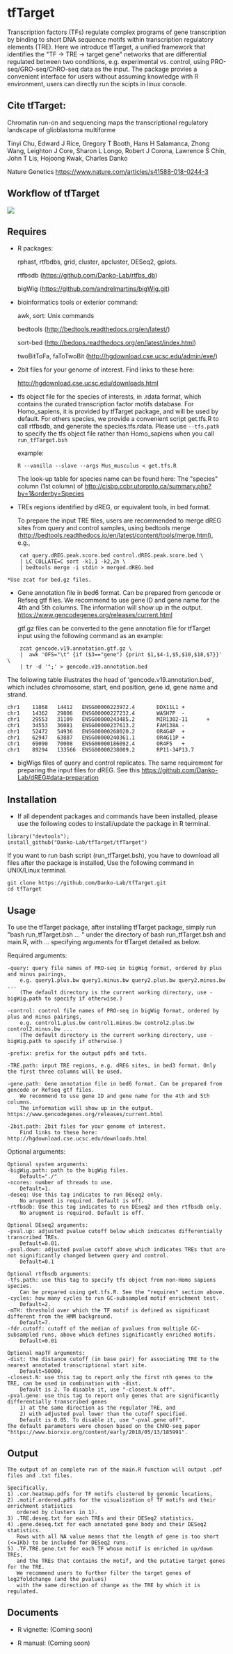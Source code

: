 tfTarget
========

Transcription factors (TFs) regulate complex programs of gene transcription by binding to short DNA sequence motifs within transcription regulatory elements (TRE). Here we introduce tfTarget, a unified framework that identifies the "TF -> TRE -> target gene" networks that are differential regulated between two conditions, e.g. experimental vs. control, using PRO-seq/GRO-seq/ChRO-seq data as the input. The package provies a convenient interface for users without assuming knowledge with R environment, users can directly run the scipts in linux console. 

Cite tfTarget:
--------
Chromatin run-on and sequencing maps the transcriptional regulatory landscape of glioblastoma multiforme

Tinyi Chu, Edward J Rice, Gregory T Booth, Hans H Salamanca, Zhong Wang, Leighton J Core, Sharon L Longo, Robert J Corona, Lawrence S Chin, John T Lis, Hojoong Kwak, Charles Danko

Nature Genetics  https://www.nature.com/articles/s41588-018-0244-3



Workflow of tfTarget
--------
<img src="img/img1.png">


Requires
--------

* R packages:
	
	rphast, rtfbdbs, grid, cluster, apcluster, DESeq2, gplots.
	
	rtfbsdb (https://github.com/Danko-Lab/rtfbs_db) 
	
	bigWig  (https://github.com/andrelmartins/bigWig.git)

* bioinformatics tools or exterior command:
	
	awk, sort: Unix commands
	
	bedtools (http://bedtools.readthedocs.org/en/latest/)
	
	sort-bed (http://bedops.readthedocs.org/en/latest/index.html)
	
	twoBitToFa, faToTwoBit (http://hgdownload.cse.ucsc.edu/admin/exe/)

* 2bit files for your genome of interest.  Find links to these here: 
    
	http://hgdownload.cse.ucsc.edu/downloads.html
	
* tfs object file for the species of interests, in .rdata format, which contains the curated transcription factor motifs database. For Homo_sapiens, it is provided by tfTarget package, and will be used by default. For others species, we provide a convenient script get.tfs.R to call rtfbsdb, and generate the species.tfs.rdata. Please use `--tfs.path` to specify the tfs object file rather than Homo_sapiens when you call `run_tfTarget.bsh` 
	
	example: 
	```````
	R --vanilla --slave --args Mus_musculus < get.tfs.R
	```````
	
	The look-up table for species name can be found here: 
	The "species" column (1st column) of  http://cisbp.ccbr.utoronto.ca/summary.php?by=1&orderby=Species

* TREs regions identified by dREG, or equivalent tools, in bed format. 

	To prepare the input TRE files, users are recommended to merge dREG sites from query and control samples, 
	using bedtools merge (http://bedtools.readthedocs.io/en/latest/content/tools/merge.html), e.g.,
```````	
	cat query.dREG.peak.score.bed control.dREG.peak.score.bed \
	| LC_COLLATE=C sort -k1,1 -k2,2n \
	| bedtools merge -i stdin > merged.dREG.bed
```````	
	*Use zcat for bed.gz files.

* Gene annotation file in bed6 format. Can be prepared from gencode or Refseq gtf files. We recommend to use gene ID and gene name for the 4th and 5th columns. The information will show up in the output.
	https://www.gencodegenes.org/releases/current.html
	
	gtf.gz files can be converted to the gene annotation file for tfTarget input using the following command as an example:
```````	
	zcat gencode.v19.annotation.gtf.gz \
	|  awk 'OFS="\t" {if ($3=="gene") {print $1,$4-1,$5,$10,$18,$7}}' \
	| tr -d '";' > gencode.v19.annotation.bed
```````

The following table illustrates the head of 'gencode.v19.annotation.bed', which includes chromosome, start, end position, gene id, gene name and strand. 

```````	
chr1    11868   14412   ENSG00000223972.4       DDX11L1 +
chr1    14362   29806   ENSG00000227232.4       WASH7P  -
chr1    29553   31109   ENSG00000243485.2       MIR1302-11      +
chr1    34553   36081   ENSG00000237613.2       FAM138A -
chr1    52472   54936   ENSG00000268020.2       OR4G4P  +
chr1    62947   63887   ENSG00000240361.1       OR4G11P +
chr1    69090   70008   ENSG00000186092.4       OR4F5   +
chr1    89294   133566  ENSG00000238009.2       RP11-34P13.7   
```````	


* bigWigs files of query and control replicates. The same requirement for preparing the input files for dREG. 
	See this https://github.com/Danko-Lab/dREG#data-preparation

Installation
--------

* If all dependent packages and commands have been installed, please use the following codes to install/update the package in R terminal. 

```````
library("devtools");
install_github("Danko-Lab/tfTarget/tfTarget")
```````

If you want to run bash script (run_tfTarget.bsh), you have to download all files after the package is installed, Use the following command in UNIX/Linux terminal. 

```````
git clone https://github.com/Danko-Lab/tfTarget.git
cd tfTarget
```````


Usage
----------

To use the tfTarget package, after installing tfTarget package, simply run "bash run_tfTarget.bsh ... " under the directory of bash run_tfTarget.bsh and main.R, with ... specifying arguments for tfTarget detailed as below.

Required arguments: 

	-query: query file names of PRO-seq in bigWig format, ordered by plus and minus pairings, 
		e.g. query1.plus.bw query1.minus.bw query2.plus.bw query2.minus.bw ... 
		(The default directory is the current working directory, use -bigWig.path to specify if otherwise.)

	-control: control file names of PRO-seq in bigWig format, ordered by plus and minus pairings, 
		e.g. control1.plus.bw control1.minus.bw control2.plus.bw control2.minus.bw ...
		(The default directory is the current working directory, use -bigWig.path to specify if otherwise.)

	-prefix: prefix for the output pdfs and txts. 
	
	-TRE.path: input TRE regions, e.g. dREG sites, in bed3 format. Only the first three columns will be used. 
	
	-gene.path: Gene annotation file in bed6 format. Can be prepared from gencode or Refseq gtf files. 
		We recommend to use gene ID and gene name for the 4th and 5th columns. 
		The information will show up in the output. https://www.gencodegenes.org/releases/current.html
	
	-2bit.path: 2bit files for your genome of interest. 
		Find links to these here: http://hgdownload.cse.ucsc.edu/downloads.html


Optional arguments:

	Optional system arguments:
	-bigWig.path: path to the bigWig files. 
		Default="./"
	-ncores: number of threads to use. 
		Default=1.
	-deseq: Use this tag indicates to run DEseq2 only. 
		No arugment is required. Default is off.
	-rtfbsdb: Use this tag indicates to run DEseq2 and then rtfbsdb only. 
		No arugment is required. Default is off.
	
	Optional DEseq2 arguments:
	-pval.up: adjusted pvalue cutoff below which indicates differentially transcribed TREs. 
		Default=0.01.
	-pval.down: adjusted pvalue cutoff above which indicates TREs that are not significantly changed between query and control. 
		Default=0.1
	
	Optional rtfbsdb arguments:
	-tfs.path: use this tag to specify tfs object from non-Homo sapiens species. 
		Can be prepared using get.tfs.R. See the "requires" section above.
	-cycles: how many cycles to run GC-subsampled motif enrichment test. 
		Default=2.
	-mTH: threshold over which the TF motif is defined as significant different from the HMM background. 
		Default=7.
	-fdr.cutoff: cutoff of the median of pvalues from multiple GC-subsampled runs, above which defines significantly enriched motifs.
		Default=0.01	
	
	Optional mapTF arguments:	
	-dist: the distance cutoff (in base pair) for associating TRE to the nearest annotated transcriptional start site. 
		Default=50000.
	-closest.N: use this tag to report only the first nth genes to the TRE, can be used in combination with -dist. 
		Default is 2. To disable it, use "-closest.N off".
	-pval.gene: use this tag to report only genes that are significantly differentially transcribed genes 
		1) at the same direction as the regulator TRE, and 
		2) with adjusted pval lower than the cutoff specified. 
		Default is 0.05. To disable it, use "-pval.gene off".
	The default parameters were chosen based on the ChRO-seq paper "https://www.biorxiv.org/content/early/2018/05/13/185991".
	
	
	


Output
----------
	The output of an complete run of the main.R function will output .pdf files and .txt files.
	
	Specifically,
	1) .cor.heatmap.pdfs for TF motifs clustered by genomic locations,
	2) .motif.ordered.pdfs for the visualization of TF motifs and their enrichment statistics
	   ordered by clusters in 1).
	3) .TRE.deseq.txt for each TREs and their DESeq2 statistics.
	4) .gene.deseq.txt for each annotated gene body and their DESeq2 statistics.
	   Rows with all NA value means that the length of gene is too short (<=1Kb) to be included for DESeq2 runs.
	5) .TF.TRE.gene.txt for each TF whose motif is enriched in up/down TREs, 
	   and the TREs that contains the motif, and the putative target genes for the TRE.
	   We recommend users to further filter the target genes of log2foldchange (and the pvalues) 
	   with the same direction of change as the TRE by which it is regulated.
	

Documents
----------

* R vignette:
 (Coming soon)

* R manual:
 (Coming soon)

